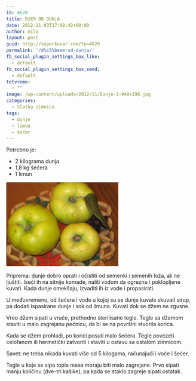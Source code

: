 ```yaml
---
id: 4620
title: DžEM OD DUNjA
date: 2012-11-03T17:08:42+00:00
author: mila
layout: post
guid: http://superkuvar.com/?p=4620
permalink: '/d%c5%beem-od-dunja/'
fb_social_plugin_settings_box_like:
  - default
fb_social_plugin_settings_box_send:
  - default
totvreme:
  - ""
image: /wp-content/uploads/2012/11/Dunje-1-940x198.jpg
categories:
  - Slatka zimnica
tags:
  - dunje
  - limun
  - šećer
---
```

Potrebno je:

  * 2 kilograma dunja
  * 1,8 kg šećera
  * 1 limun

<img class="alignnone size-medium wp-image-4621" title="Dunje (1)" src="/wp-content/uploads/2012/11/Dunje-1-300x225.jpg" alt="" width="300" height="225" /> 

Priprema: dunje dobro oprati i očistiti od semenki i semenih loža, ali ne ljuštiti. Iseći ih na sitnije komade, naliti vodom da ogreznu i poklopljene kuvati. Kada dunje omekšaju, izvaditi ih iz vode i propasirati.

U međuvremenu, od šećera i vode u kojoj su se dunje kuvale skuvati sirup, pa dodati ispasirane dunje i sok od limuna. Kuvati dok se džem ne zgusne.

Vreo džem sipati u vruće, prethodno sterilisane tegle. Tegle sa džemom staviti u malo zagrejanu pećnicu, da bi se na površini stvorila korica.

Kada se džem prohladi, po korici posuti malo šećera. Tegle povezeti celofanom ili hermetički zatvoriti i staviti u ostavu sa ostalom zimnicom.

Savet: ne treba nikada kuvati više od 5 kilogama, računajući i voće i šećer.

Tegle u koje se sipa topla masa moraju biti malo zagrejane. Prvo sipati manju količinu (dve-tri kašike), pa kada se staklo zagreje sipati ostatak.